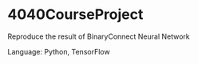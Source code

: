 # 4040CourseProject

Reproduce the result of BinaryConnect Neural Network

Language: Python, TensorFlow
